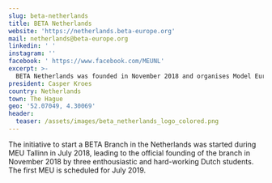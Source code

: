 ```yaml
---
slug: beta-netherlands
title: BETA Netherlands
website: 'https://netherlands.beta-europe.org'
mail: netherlands@beta-europe.org
linkedin: ' '
instagram: ''
facebook: ' https://www.facebook.com/MEUNL'
excerpt: >-
  BETA Netherlands was founded in November 2018 and organises Model European Union Netherlands annually.
president: Casper Kroes
country: Netherlands
town: The Hague
geo: '52.07049, 4.30069'
header:
  teaser: /assets/images/beta_netherlands_logo_colored.png
---
```


The initiative to start a BETA Branch in the Netherlands was started during MEU Tallinn in July 2018, leading to the official founding of the branch in November 2018 by three enthousiastic and hard-working Dutch students. The first MEU is scheduled for July 2019.
